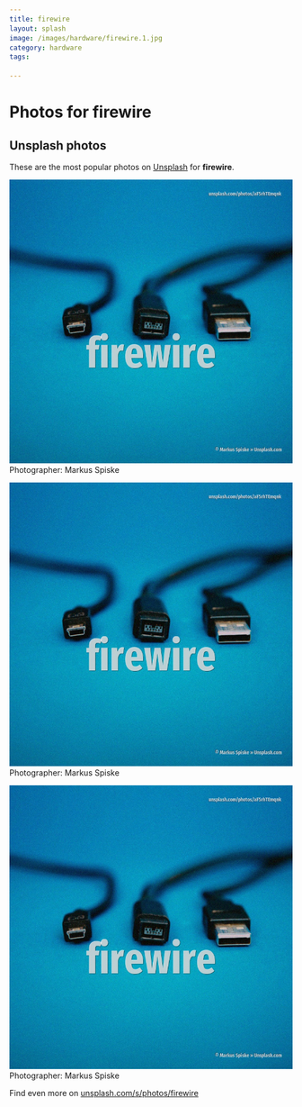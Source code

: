 ```yaml
---
title: firewire
layout: splash
image: /images/hardware/firewire.1.jpg
category: hardware
tags:

---
```

# Photos for firewire
 
## Unsplash photos
These are the most popular photos on [Unsplash](https://unsplash.com) for **firewire**.
 
![firewire](/images/hardware/firewire.1.jpg)
Photographer:  Markus Spiske
 
![firewire](/images/hardware/firewire.2.jpg)
Photographer:  Markus Spiske
 
![firewire](/images/hardware/firewire.3.jpg)
Photographer:  Markus Spiske
 
Find even more on [unsplash.com/s/photos/firewire](https://unsplash.com/s/photos/firewire)
 
